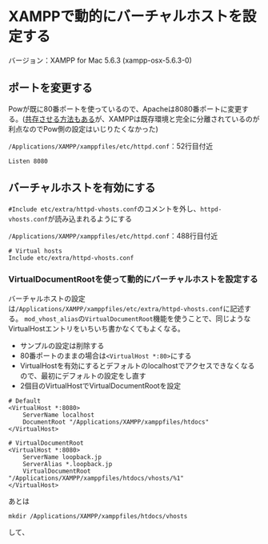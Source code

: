 # XAMPPで動的にバーチャルホストを設定する
バージョン：XAMPP for Mac 5.6.3 (xampp-osx-5.6.3-0)


## ポートを変更する
Powが既に80番ポートを使っているので、Apacheは8080番ポートに変更する。([共存させる方法もある](https://github.com/basecamp/pow/wiki/Running-Pow-with-Apache)が、XAMPPは既存環境と完全に分離されているのが利点なのでPow側の設定はいじりたくなかった)

`/Applications/XAMPP/xamppfiles/etc/httpd.conf`：52行目付近

```
Listen 8080
```


## バーチャルホストを有効にする
`#Include etc/extra/httpd-vhosts.conf`のコメントを外し、`httpd-vhosts.conf`が読み込まれるようにする

`/Applications/XAMPP/xamppfiles/etc/httpd.conf`：488行目付近

```
# Virtual hosts
Include etc/extra/httpd-vhosts.conf
```

### VirtualDocumentRootを使って動的にバーチャルホストを設定する
バーチャルホストの設定は`/Applications/XAMPP/xamppfiles/etc/extra/httpd-vhosts.conf`に記述する。
`mod_vhost_alias`の`VirtualDocumentRoot`機能を使うことで、同じようなVirtualHostエントリをいちいち書かなくてもよくなる。

- サンプルの設定は削除する
- 80番ポートのままの場合は`<VirtualHost *:80>`にする
- VirtualHostを有効にするとデフォルトのlocalhostでアクセスできなくなるので、最初にデフォルトの設定をし直す
- 2個目のVirtualHostでVirtualDocumentRootを設定

```
# Default
<VirtualHost *:8080>
    ServerName localhost
    DocumentRoot "/Applications/XAMPP/xamppfiles/htdocs"
</VirtualHost>

# VirtualDocumentRoot
<VirtualHost *:8080>
    ServerName loopback.jp
    ServerAlias *.loopback.jp
    VirtualDocumentRoot "/Applications/XAMPP/xamppfiles/htdocs/vhosts/%1"
</VirtualHost>
```

あとは

```
mkdir /Applications/XAMPP/xamppfiles/htdocs/vhosts
```

して、
